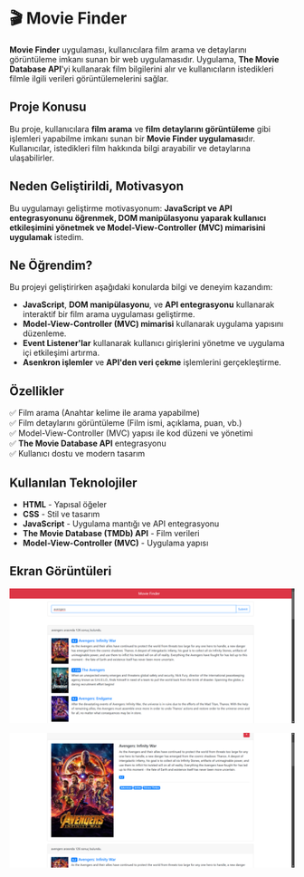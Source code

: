 # 🎬 Movie Finder

**Movie Finder** uygulaması, kullanıcılara film arama ve detaylarını görüntüleme imkanı sunan bir web uygulamasıdır. Uygulama, **The Movie Database API**'yi kullanarak film bilgilerini alır ve kullanıcıların istedikleri filmle ilgili verileri görüntülemelerini sağlar.

## Proje Konusu

Bu proje, kullanıcılara **film arama** ve **film detaylarını görüntüleme** gibi işlemleri yapabilme imkanı sunan bir **Movie Finder uygulaması**dır. Kullanıcılar, istedikleri film hakkında bilgi arayabilir ve detaylarına ulaşabilirler.

## Neden Geliştirildi, Motivasyon

Bu uygulamayı geliştirme motivasyonum: **JavaScript ve API entegrasyonunu öğrenmek, DOM manipülasyonu yaparak kullanıcı etkileşimini yönetmek ve Model-View-Controller (MVC) mimarisini uygulamak** istedim.

## Ne Öğrendim?

Bu projeyi geliştirirken aşağıdaki konularda bilgi ve deneyim kazandım:

- **JavaScript**, **DOM manipülasyonu**, ve **API entegrasyonu** kullanarak interaktif bir film arama uygulaması geliştirme.
- **Model-View-Controller (MVC) mimarisi** kullanarak uygulama yapısını düzenleme.
- **Event Listener'lar** kullanarak kullanıcı girişlerini yönetme ve uygulama içi etkileşimi artırma.
- **Asenkron işlemler** ve **API'den veri çekme** işlemlerini gerçekleştirme.

## Özellikler  

✅ Film arama (Anahtar kelime ile arama yapabilme)  
✅ Film detaylarını görüntüleme (Film ismi, açıklama, puan, vb.)  
✅ Model-View-Controller (MVC) yapısı ile kod düzeni ve yönetimi  
✅ **The Movie Database API** entegrasyonu  
✅ Kullanıcı dostu ve modern tasarım  

## Kullanılan Teknolojiler

- **HTML** - Yapısal öğeler
- **CSS** - Stil ve tasarım
- **JavaScript** - Uygulama mantığı ve API entegrasyonu
- **The Movie Database (TMDb) API** - Film verileri
- **Model-View-Controller (MVC)** - Uygulama yapısı

## Ekran Görüntüleri

![Movie Finder Screenshot](./dist/img/app1.png)

![Movie Finder Screenshot](./dist/img/app2.png)
